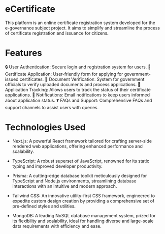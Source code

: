 # eCertificate

 This platform is an online certificate registration system developed for the e-governance subject project. It aims to simplify and streamline the process of certificate registration and issuance for citizens.

 # Features

🔒 User Authentication: Secure login and registration system for users.
📄 Certificate Application: User-friendly form for applying for government-issued certificates.
📝 Document Verification: System for government officials to verify uploaded documents and process applications.
🚀 Application Tracking: Allows users to track the status of their certificate applications.
📧 Notifications: Email notifications to keep users informed about application status.
❓ FAQs and Support: Comprehensive FAQs and support channels to assist users with queries.

#   Technologies Used

- Next.js: A powerful React framework tailored for crafting server-side rendered web applications, offering enhanced performance and scalability.
  
- TypeScript: A robust superset of JavaScript, renowned for its static typing and improved developer productivity.
  
- Prisma: A cutting-edge database toolkit meticulously designed for TypeScript and Node.js environments, streamlining database interactions with an intuitive and modern approach.
  
- Tailwind CSS: An innovative utility-first CSS framework, engineered to expedite custom design creation by providing a comprehensive set of pre-defined styles and utilities.
  
- MongoDB: A leading NoSQL database management system, prized for its flexibility and scalability, ideal for handling diverse and large-scale data requirements with efficiency and ease.

